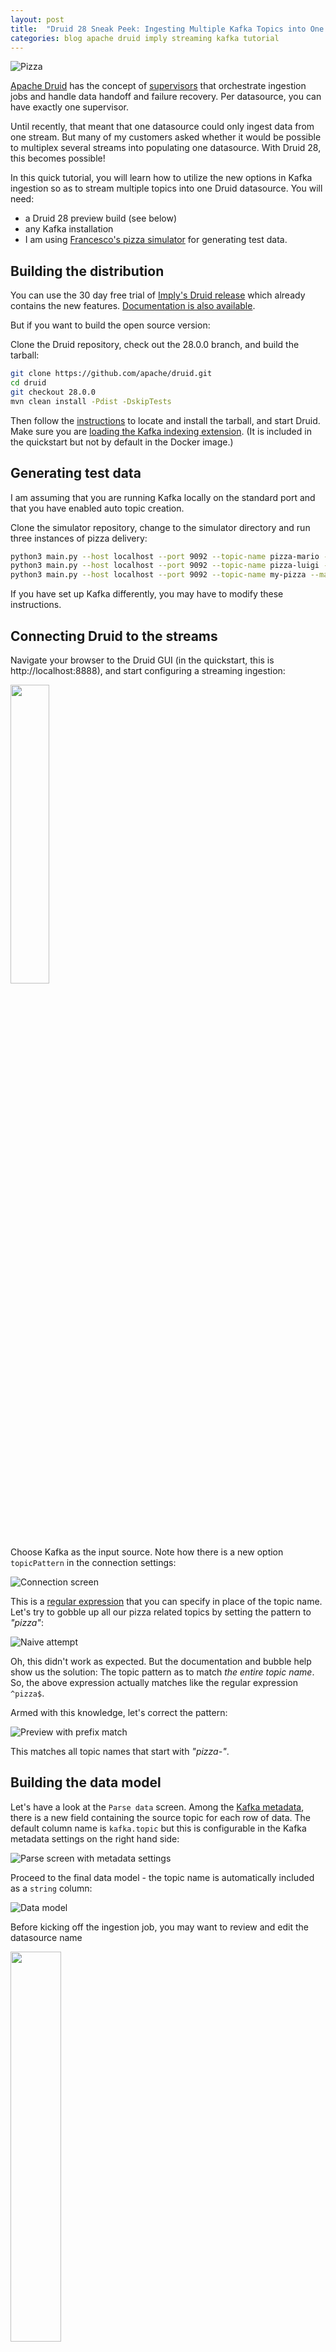 ```yaml
---
layout: post
title:  "Druid 28 Sneak Peek: Ingesting Multiple Kafka Topics into One Datasource"
categories: blog apache druid imply streaming kafka tutorial
---
```

![Pizza](/assets/2022-11-23-00-pizza.jpg)

[Apache Druid](https://druid.apache.org/) has the concept of [supervisors](https://druid.apache.org/docs/latest/development/extensions-core/kafka-ingestion) that orchestrate ingestion jobs and handle data handoff and failure recovery. Per datasource, you can have exactly one supervisor.

Until recently, that meant that one datasource could only ingest data from one stream. But many of my customers asked whether it would be possible to multiplex several streams into populating one datasource. With Druid 28, this becomes possible!

In this quick tutorial, you will learn how to utilize the new options in Kafka ingestion so as to stream multiple topics into one Druid datasource. You will need:

- a Druid 28 preview build (see below)
- any Kafka installation
- I am using [Francesco's pizza simulator](https://github.com/Aiven-Labs/python-fake-data-producer-for-apache-kafka) for generating test data.

## Building the distribution

You can use the 30 day free trial of [Imply's Druid release](https://imply.io/download-imply/) which already contains the new features. [Documentation is also available](https://docs.imply.io/latest/druid/development/extensions-core/kafka-supervisor-reference/#ingesting-from-multiple-topics).

But if you want to build the open source version:

Clone the Druid repository, check out the 28.0.0 branch, and build the tarball:

```bash
git clone https://github.com/apache/druid.git
cd druid
git checkout 28.0.0
mvn clean install -Pdist -DskipTests
```

Then follow the [instructions](https://druid.apache.org/docs/latest/development/build.html) to locate and install the tarball, and start Druid. Make sure you are [loading the Kafka indexing extension](https://druid.apache.org/docs/latest/development/extensions-core/kafka-ingestion#load-the-kafka-indexing-service). (It is included in the quickstart but not by default in the Docker image.)

## Generating test data

I am assuming that you are running Kafka locally on the standard port and that you have enabled auto topic creation.

Clone the simulator repository, change to the simulator directory and run three instances of pizza delivery:

```bash
python3 main.py --host localhost --port 9092 --topic-name pizza-mario --max-waiting-time 5 --security-protocol PLAINTEXT --nr-messages 0 >/dev/null &
python3 main.py --host localhost --port 9092 --topic-name pizza-luigi --max-waiting-time 5 --security-protocol PLAINTEXT --nr-messages 0 >/dev/null &
python3 main.py --host localhost --port 9092 --topic-name my-pizza --max-waiting-time 5 --security-protocol PLAINTEXT --nr-messages 0 >/dev/null &
```

If you have set up Kafka differently, you may have to modify these instructions.

## Connecting Druid to the streams

Navigate your browser to the Druid GUI (in the quickstart, this is http://localhost:8888), and start configuring a streaming ingestion:

<img src="/assets/2023-10-29-01-streaming.jpg" width="35%" />

Choose Kafka as the input source. Note how there is a new option `topicPattern` in the connection settings:

![Connection screen](/assets/2023-10-29-02-pattern-setting.jpg)

This is a [regular expression](https://en.wikipedia.org/wiki/Regular_expression) that you can specify in place of the topic name. Let's try to gobble up all our pizza related topics by setting the pattern to _"pizza"_:

![Naive attempt](/assets/2023-10-29-03-naive-pattern.jpg)

Oh, this didn't work as expected. But the documentation and bubble help show us the solution: The topic pattern as to match _the entire topic name_. So, the above expression actually matches like the regular expression `^pizza$`.

Armed with this knowledge, let's correct the pattern:

![Preview with prefix match](/assets/2023-10-29-04-match-both.jpg)

This matches all topic names that start with _"pizza-"_.

## Building the data model

Let's have a look at the `Parse data` screen. Among the [Kafka metadata](/2022/11/23/processing-nested-json-data-and-kafka-metadata-in-apache-druid/), there is a new field containing the source topic for each row of data. The default column name is `kafka.topic` but this is configurable in the Kafka metadata settings on the right hand side:

![Parse screen with metadata settings](/assets/2023-10-29-05-topic-field.jpg)

Proceed to the final data model - the topic name is automatically included as a `string` column:

![Data model](/assets/2023-10-29-06-data-model.jpg)

Before kicking off the ingestion job, you may want to review and edit the datasource name

<img src="/assets/2023-10-29-07-rename-datasource.jpg" width="40%" />

because by default, the datasource name is derived from the topic pattern and may contain a lot of special characters.

Once the supervisor is running, you should see data coming in from both the `pizza-mario` and `pizza-luigi` topics:

![Query example](/assets/2023-10-29-08-query.jpg)

What if you want to pick up all 3 topics? From the above, it should be clear - you need to pad the regular expression with `.*` on _both_ sides:

<img src="/assets/2023-10-29-09-open-pattern.jpg" width="30%" />

You can try it yourself!

## Task management

Druid will pick up any topics that match the `topicPattern`, even if new topics are added during the ingestion.

How are partitions assigned to tasks?

The Supervisor will fetch the list of all partitions from all topics and assign the list of these partitions in same way as it assigns the partitions for one topic. In detail this means (quote from the documentation:)

> When ingesting data from multiple topics, partitions are assigned based on the hashcode of the topic name and the id of the partition within that topic. The partition assignment might not be uniform across all the tasks.

And looking at the code, this boils down to

```
Math.abs(31 * topic().hashCode() + partitionId) % taskCount
```

This heuristic should give a fairly uniform load, provided that the data volumes per _partition_ are comparable.

## Conclusion

- You can use `topicPattern` instead of `topic` in a Kafka Supervisor spec, to enable ingesting from multiple topics.
- `topicPattern` is a regex but the regex has to match the whole topic name
- You can have as many active ingestion tasks as the total partitions of all topics. Partitions are assigned to tasks using a hashing algorithm.

----
 <p class="attribution">"<a target="_blank" rel="noopener noreferrer" href="https://www.flickr.com/photos/26242865@N04/5919366429">Pizza</a>" by <a target="_blank" rel="noopener noreferrer" href="https://www.flickr.com/photos/26242865@N04">Katrin Gilger</a> is licensed under <a target="_blank" rel="noopener noreferrer" href="https://creativecommons.org/licenses/by-sa/2.0/?ref=openverse">CC BY-SA 2.0 <img src="https://mirrors.creativecommons.org/presskit/icons/cc.svg" style="height: 1em; margin-right: 0.125em; display: inline;"/><img src="https://mirrors.creativecommons.org/presskit/icons/by.svg" style="height: 1em; margin-right: 0.125em; display: inline;"/><img src="https://mirrors.creativecommons.org/presskit/icons/sa.svg" style="height: 1em; margin-right: 0.125em; display: inline;"/></a>. </p> 
